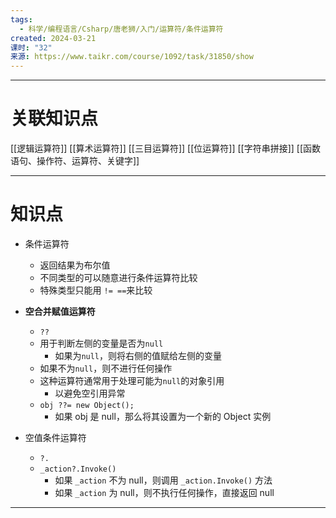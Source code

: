 ```yaml
---
tags:
  - 科学/编程语言/Csharp/唐老狮/入门/运算符/条件运算符
created: 2024-03-21
课时: "32"
来源: https://www.taikr.com/course/1092/task/31850/show
---
```


---
# 关联知识点

[[逻辑运算符]] [[算术运算符]] [[三目运算符]] [[位运算符]] [[字符串拼接]] [[函数语句、操作符、运算符、关键字]]

---
# 知识点

- 条件运算符
	- 返回结果为布尔值
	- 不同类型的可以随意进行条件运算符比较
	- 特殊类型只能用 `!= ==`来比较

- **空合并赋值运算符**
	- `??`
	- 用于判断左侧的变量是否为`null`
		- 如果为`null`，则将右侧的值赋给左侧的变量
	- 如果不为`null`，则不进行任何操作
	- 这种运算符通常用于处理可能为`null`的对象引用
		- 以避免空引用异常
	- `obj ??= new Object();`
		- 如果 obj 是 null，那么将其设置为一个新的 Object 实例

- 空值条件运算符
	- `?.`
	- `_action?.Invoke()`
		- 如果 `_action` 不为 null，则调用 `_action.Invoke()` 方法
		- 如果 `_action` 为 null，则不执行任何操作，直接返回 null

---
